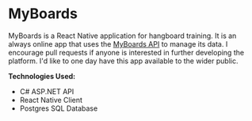 # MyBoards
MyBoards is a React Native application for hangboard training. It is an always online app that uses the [MyBoards API]("https://github.com/barnacleDevelopments/MyBoardsAPI") to manage its data. I encourage pull requests if anyone is interested in further developing the platform. I'd like to one day have this app available to the wider public.   

**Technologies Used:**
- C# ASP.NET API 
- React Native Client
- Postgres SQL Database


